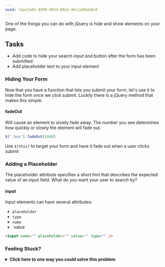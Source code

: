 ```yaml
---
uuid: 7aac2a91-4509-403d-80a3-dec1a9bda0c0
---
```


One of the things you can do with jQuery is hide and show elements on your page.

## Tasks

- Add code to hide your search input and button after the form has been submitted
- Add placeholder text to your input element

### Hiding Your Form

Now that you have a function that lets you submit your form, let's use it to hide the form once we click submit. Luckily there is a jQuery method that makes this simple. 

#### fadeOut

Will cause an element to slowly fade away. The number you see determines how quickly or slowly the element will fade out.

```javascript
$('.box').fadeOut(2000)
```
Use `$(this)` to target your form and have it fade out when a user clicks submit

### Adding a Placeholder

The placeholder attribute specifies a short hint that describes the expected value of an input field. What do you want your user to search by? 
#### input

Input elements can have several attributes:

- `placeholder`
- `type`
- `name`
- `value

```html
<input name="" placeholder="" value="" type="" />
```

### Feeling Stuck?

<details>
  <summary><strong>Click here to one way you could solve this problem</strong></summary>
  <p>It's important to note that when it comes to coding there are many ways to reach the same result, this is just one of them!</p>
  <img src="https://cl.ly/2P1t2E1Z1W2u/Image%202018-05-07%20at%2011.32.40%20AM.png">
</details>

